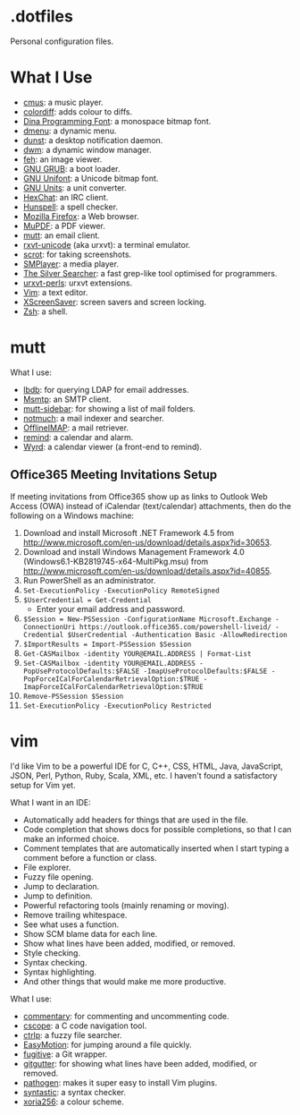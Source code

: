 .dotfiles
=========

Personal configuration files.

What I Use
==========

* [cmus](https://cmus.github.io/): a music player.
* [colordiff](http://www.colordiff.org/): adds colour to diffs.
* [Dina Programming Font](https://www.donationcoder.com/Software/Jibz/Dina/): a monospace bitmap font.
* [dmenu](http://tools.suckless.org/dmenu/): a dynamic menu.
* [dunst](http://knopwob.org/dunst/index.html): a desktop notification daemon.
* [dwm](http://dwm.suckless.org/): a dynamic window manager.
* [feh](http://feh.finalrewind.org/): an image viewer.
* [GNU GRUB](https://www.gnu.org/software/grub/): a boot loader.
* [GNU Unifont](http://unifoundry.com/unifont.html): a Unicode bitmap font.
* [GNU Units](https://www.gnu.org/software/units/): a unit converter.
* [HexChat](https://hexchat.github.io/): an IRC client.
* [Hunspell](http://hunspell.sourceforge.net/): a spell checker.
* [Mozilla Firefox](https://www.mozilla.org/en-GB/firefox/new/): a Web browser.
* [MuPDF](http://mupdf.com/): a PDF viewer.
* [mutt](http://www.mutt.org/): an email client.
* [rxvt-unicode](http://software.schmorp.de/pkg/rxvt-unicode.html) (aka urxvt): a terminal emulator.
* [scrot](http://linuxbrit.co.uk/scrot/): for taking screenshots.
* [SMPlayer](http://smplayer.sourceforge.net/): a media player.
* [The Silver Searcher](http://geoff.greer.fm/ag/): a fast grep-like tool optimised for programmers.
* [urxvt-perls](https://github.com/muennich/urxvt-perls): urxvt extensions.
* [Vim](http://www.vim.org/): a text editor.
* [XScreenSaver](http://www.jwz.org/xscreensaver/): screen savers and screen locking.
* [Zsh](http://www.zsh.org/): a shell.

mutt
====

What I use:
* [lbdb](https://www.spinnaker.de/lbdb/): for querying LDAP for email addresses.
* [Msmtp](http://msmtp.sourceforge.net/): an SMTP client.
* [mutt-sidebar](http://www.lunar-linux.org/mutt-sidebar/): for showing a list of mail folders.
* [notmuch](http://notmuchmail.org/): a mail indexer and searcher.
* [OfflineIMAP](http://offlineimap.org/): a mail retriever.
* [remind](http://www.roaringpenguin.com/products/remind): a calendar and alarm.
* [Wyrd](http://pessimization.com/software/wyrd/): a calendar viewer (a front-end to remind).

Office365 Meeting Invitations Setup
-----------------------------------

If meeting invitations from Office365 show up as links to Outlook Web Access (OWA) instead of iCalendar (text/calendar) attachments, then do the following on a Windows machine:

1. Download and install Microsoft .NET Framework 4.5 from http://www.microsoft.com/en-us/download/details.aspx?id=30653.
1. Download and install Windows Management Framework 4.0 (Windows6.1-KB2819745-x64-MultiPkg.msu) from http://www.microsoft.com/en-us/download/details.aspx?id=40855.
1. Run PowerShell as an administrator.
1. `Set-ExecutionPolicy -ExecutionPolicy RemoteSigned`
1. `$UserCredential = Get-Credential`
    * Enter your email address and password.
1. `$Session = New-PSSession -ConfigurationName Microsoft.Exchange -ConnectionUri https://outlook.office365.com/powershell-liveid/ -Credential $UserCredential -Authentication Basic -AllowRedirection`
1. `$ImportResults = Import-PSSession $Session`
1. `Get-CASMailbox -identity YOUR@EMAIL.ADDRESS | Format-List`
1. `Set-CASMailbox -identity YOUR@EMAIL.ADDRESS -PopUseProtocolDefaults:$FALSE -ImapUseProtocolDefaults:$FALSE -PopForceICalForCalendarRetrievalOption:$TRUE -ImapForceICalForCalendarRetrievalOption:$TRUE`
1. `Remove-PSSession $Session`
1. `Set-ExecutionPolicy -ExecutionPolicy Restricted`

vim
===

I'd like Vim to be a powerful IDE for C, C++, CSS, HTML, Java, JavaScript, JSON, Perl, Python, Ruby, Scala, XML, etc. I haven't found a satisfactory setup for Vim yet.

What I want in an IDE:
* Automatically add headers for things that are used in the file.
* Code completion that shows docs for possible completions, so that I can make an informed choice.
* Comment templates that are automatically inserted when I start typing a comment before a function or class.
* File explorer.
* Fuzzy file opening.
* Jump to declaration.
* Jump to definition.
* Powerful refactoring tools (mainly renaming or moving).
* Remove trailing whitespace.
* See what uses a function.
* Show SCM blame data for each line.
* Show what lines have been added, modified, or removed.
* Style checking.
* Syntax checking.
* Syntax highlighting.
* And other things that would make me more productive.

What I use:
* [commentary](https://github.com/tpope/vim-commentary): for commenting and uncommenting code.
* [cscope](http://cscope.sourceforge.net/): a C code navigation tool.
* [ctrlp](https://kien.github.io/ctrlp.vim/): a fuzzy file searcher.
* [EasyMotion](https://github.com/Lokaltog/vim-easymotion): for jumping around a file quickly.
* [fugitive](https://github.com/tpope/vim-fugitive): a Git wrapper.
* [gitgutter](https://github.com/airblade/vim-gitgutter): for showing what lines have been added, modified, or removed.
* [pathogen](https://github.com/tpope/vim-pathogen): makes it super easy to install Vim plugins.
* [syntastic](https://github.com/scrooloose/syntastic): a syntax checker.
* [xoria256](http://www.vim.org/scripts/script.php?script_id=2140): a colour scheme.

